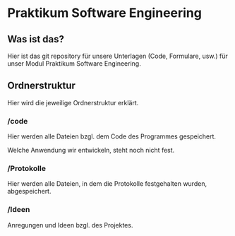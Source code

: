 # Praktikum Software Engineering

## Was ist das?
Hier ist das git repository für unsere Unterlagen (Code, Formulare, usw.) für unser Modul Praktikum Software Engineering.

## Ordnerstruktur
Hier wird die jeweilige Ordnerstruktur erklärt.

### /code
Hier werden alle Dateien bzgl. dem Code des Programmes gespeichert.

Welche Anwendung wir entwickeln, steht noch nicht fest. 

### /Protokolle
Hier werden alle Dateien, in dem die Protokolle festgehalten wurden, abgespeichert.

### /Ideen
Anregungen und Ideen bzgl. des Projektes.
